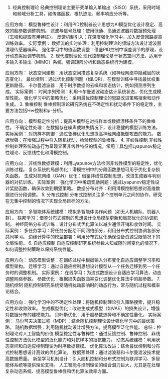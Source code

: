 1. 经典控制理论
经典控制理论主要研究单输入单输出（SISO）系统，采用时域和频域分析工具，如传递函数、根轨迹法、频率响应分析等。

应用方向：
模型鲁棒性设计：利用PID控制器设计思想为AI模型优化设计稳定、高效的超参数调整机制。
滤波与信号处理：使用低通、高通滤波器对数据预处理（去噪和提取有用特征）。
反馈机制引入：在深度强化学习中，加入反馈回路提高训练效率。
实际案例：
数据流的实时处理：利用控制理论的频域方法设计滤波器清理传感器噪声。
强化学习中的值函数调整：借鉴PID控制中误差调节的原理，设计动态奖励调节机制。
2. 现代控制理论
现代控制理论基于状态空间方法，适用于多输入多输出（MIMO）系统，强调矩阵分析和动态系统行为建模。

应用方向：
状态空间建模：用状态空间描述复杂系统（如神经网络中隐藏层的状态变化）。
最优控制：通过优化控制问题（如LQR），在模型训练中寻找最优权重更新路径。
卡尔曼滤波器：用于时序数据的去噪和状态估计，例如预测序列生成。
实际案例：
时间序列预测：利用卡尔曼滤波动态估计系统状态，优化生成模型性能。
强化学习中的策略优化：采用最优控制理论的思路改进策略搜索和动作生成。
3. 鲁棒控制
鲁棒控制理论研究系统在不确定性和扰动条件下的稳定性，主要方法包括H∞控制和μ-分析。

应用方向：
模型稳定性分析：提高AI模型在对抗样本或数据漂移条件下的鲁棒性。
不确定性处理：在数据存在噪声或缺失情况下，设计稳健的模型训练方法。
实际案例：
对抗样本防御：通过鲁棒优化思想提高神经网络抵御攻击的能力。
数据增强：在增强过程中引入随机扰动，检验模型的鲁棒性。
4. 非线性控制
非线性控制处理系统动态行为呈现显著非线性特征的情况，常用工具包括Lyapunov稳定性理论、反馈线性化和滑模控制。

应用方向：
非线性数据建模：利用Lyapunov方法检测非线性模型的稳定性，优化训练过程。
复杂系统的局部优化：滑模控制中的分段函数思想可用于优化复杂损失函数。
生成对抗网络（GAN）优化：借鉴非线性控制思想，改进生成器与判别器的对抗训练。
实际案例：
强化学习中稀疏奖励问题：通过Lyapunov稳定性设计奖励函数，确保收敛到期望策略。
数据分布对齐：利用滑模控制思想对高维数据进行分段调整。
5. 分布式控制
分布式控制关注多个控制单元之间的协作，研究在无集中控制的情况下实现全局目标的方法。

应用方向：
多智能体系统建模：模拟多智能体协作问题（如无人机编队、机器人群）。
联邦学习：借鉴分布式控制的思想设计全局模型更新和局部优化的协调机制。
神经网络分布式训练：设计分布式优化算法以减少通信开销和收敛时间。
实际案例：
多任务学习：将任务分配给不同网络部分，利用分布式控制协调各部分共同学习。
边缘计算中的模型部署：利用分布式优化确保设备资源受限情况下的全局性能。
6. 自适应控制
自适应控制研究系统参数未知或随时间变化的情况下，如何调整控制策略以保持系统性能。

应用方向：
动态模型调整：在训练过程中根据输入分布变化自适应调整学习率和模型架构。
迁移学习：通过自适应控制思想设计模型从一个任务迁移到另一个任务时的调整机制。
实际案例：
在线学习：为流式数据设计自适应学习算法，动态调整网络参数。
参数优化：根据损失函数曲率变化调整优化算法中的超参数。
7. 随机控制
随机控制研究系统受随机扰动影响时的动态行为，常与随机过程和概率论结合。

应用方向：
强化学习中的不确定性处理：将随机控制理论引入策略搜索，提升稳定性和收敛效率。
生成模型优化：改进生成式模型（如VAE）的损失设计，增强对数据分布的建模能力。
贝叶斯优化：用于超参数选择和不确定性量化。
实际案例：
马尔可夫决策过程（MDP）：结合随机控制理论设计强化学习中的最优策略。
随机数据增强：利用随机扰动设计增强方法，提高模型泛化性能。
总结：控制理论对人工智能的价值
模型稳定性与鲁棒性：通过反馈控制、鲁棒控制、非线性控制方法优化模型的泛化能力和对抗样本的抵抗能力。
动态系统建模：利用状态空间和自适应控制理论为时序数据建模。
优化算法改进：结合最优控制和分布式控制思想设计高效的优化算法。
数据预处理：通过滤波器和卡尔曼滤波技术提高数据质量。
新型学习机制设计：引入随机控制和分布式控制为联邦学习、多智能体系统等提供理论支持。
人工智能与控制理论的结合潜力巨大，尤其是在处理复杂动态系统、提高模型鲁棒性和优化算法效率方面。